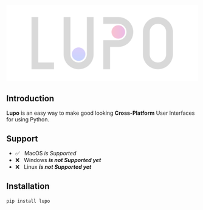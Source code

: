 <div align="center">
  <a>
    <img src="lupo.svg">
  </a>
</div>

## Introduction
**Lupo** is an easy way to make good looking **Cross-Platform** User Interfaces for using Python.

## Support

- ✅ &nbsp; MacOS _is Supported_
- ❌️ &nbsp; Windows ***is not Supported yet***
- ❌️ &nbsp; Linux ***is not Supported yet***

## Installation

````
pip install lupo
````